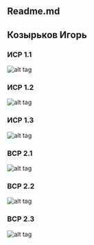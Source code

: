 ## Readme.md
## Козырьков Игорь




### ИСР 1.1
![alt tag](https://3.downloader.disk.yandex.ru/preview/c438e72221062fbc41ad752f4d7553de668654907727c1b599ef927f512bc481/inf/fAOabWPYfbDB5sFEyMtiHTxlsgtjLxZSlVbrp1vLemnvirn04tYSx4dJzNTTc_Nh9h7OVjXf5qNNbkMfBWa2XA%3D%3D?uid=273232321&filename=frame%20%2815%29.png&disposition=inline&hash=&limit=0&content_type=image%2Fpng&owner_uid=273232321&tknv=v2&size=1903x888 "Описание будет тут")​

### ИСР 1.2
![alt tag](https://3.downloader.disk.yandex.ru/preview/2b0d216b32f27d8dfc98c48ffae288c7c5899d89cac9ede6b1b138702199d763/inf/jF7waG_bNiiPA0qJza0hRY5czPb2HSoxV5DmvcxngT-LMg2CwuC0h2VOb_kfHqfltJ7KfVmgH-yBbZGjlqZ5aQ%3D%3D?uid=273232321&filename=frame%20%2816%29.png&disposition=inline&hash=&limit=0&content_type=image%2Fpng&owner_uid=273232321&tknv=v2&size=1903x888 "Описание будет тут")​

### ИСР 1.3
![alt tag](https://2.downloader.disk.yandex.ru/preview/22e97d92262b4228ed17a1b9b0ed2cc1d2a4dfae574d2235c62f94af322cca9d/inf/J286tTEH6LopiH-p9p0JDjxlsgtjLxZSlVbrp1vLemmGSIG_aUWLkx6COMqFx6cpsLs8t5sDUy7HmyCY5__aDA%3D%3D?uid=273232321&filename=frame%20%2820%29.png&disposition=inline&hash=&limit=0&content_type=image%2Fpng&owner_uid=273232321&tknv=v2&size=1903x888 "Описание будет тут")​

### ВСР 2.1 
![alt tag](https://3.downloader.disk.yandex.ru/preview/4f1c3e4f35ee47f24e978f11d91e03145b6d64c261e665652da34ce176ba7b7c/inf/qBaIdLFQGNHEc_DN3KCo1DxlsgtjLxZSlVbrp1vLemnQVuRzxDzLC8HefPYCJcB-UMeVZ32Vkg32bt6UPejbpw%3D%3D?uid=273232321&filename=frame%20%2817%29.png&disposition=inline&hash=&limit=0&content_type=image%2Fpng&owner_uid=273232321&tknv=v2&size=1903x888 "Описание будет тут")​

### ВСР 2.2
![alt tag](https://4.downloader.disk.yandex.ru/preview/61f96ba6635af6629b57143addb82dffc360700a64fac6497ecd6fdb893fcf44/inf/W3DejM5DRVlA_nWj2F6aPjxlsgtjLxZSlVbrp1vLemnFb9AQm48Mx_8ieMqR-OsaK0PwLdcr3dglcqzHkUCTmw%3D%3D?uid=273232321&filename=frame%20%2818%29.png&disposition=inline&hash=&limit=0&content_type=image%2Fpng&owner_uid=273232321&tknv=v2&size=1903x888 "Описание будет тут")​

### ВСР 2.3
![alt tag](https://2.downloader.disk.yandex.ru/preview/74e1d128f6cf3490f8cad0639bbe21ad21698e70d0bd7e47c7922d2180f3dd4d/inf/y0buQf9LZw6nSWa0p2UB8jxlsgtjLxZSlVbrp1vLemlHb3-KwD-q7mQRQipoCT2jBDdA_qGxdPbCGyoZSeKbUA%3D%3D?uid=273232321&filename=frame%20%2819%29.png&disposition=inline&hash=&limit=0&content_type=image%2Fpng&owner_uid=273232321&tknv=v2&size=1903x888 "Описание будет тут")​
